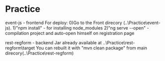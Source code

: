 # Practice
event-js - frontend
For deploy:
0)Go to the Front direcory (..\Practice\event-js).
1)"npm install" - for installing node_modules
2)"ng serve --open" - compilation project and auto-open himself on registration page

rest-regform - backend
Jar already available at ..\Practice\rest-regform\target
You can rebuilt it with "mvn clean package" from main direcory(..\Practice\rest-regform)

